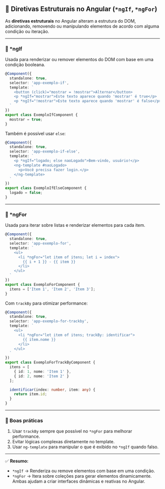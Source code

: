 ## 📌 Diretivas Estruturais no Angular (`*ngIf`, `*ngFor`)

As **diretivas estruturais** no Angular alteram a estrutura do DOM, adicionando, removendo ou manipulando elementos de acordo com alguma condição ou iteração.

---

### 🔹 *ngIf
Usada para renderizar ou remover elementos do DOM com base em uma condição booleana.

```ts
@Component({
  standalone: true,
  selector: 'app-exemplo-if',
  template: `
    <button (click)="mostrar = !mostrar">Alternar</button>
    <p *ngIf="mostrar">Este texto aparece quando 'mostrar' é true</p>
    <p *ngIf="!mostrar">Este texto aparece quando 'mostrar' é false</p>
  `
})
export class ExemploIfComponent {
  mostrar = true;
}
```

Também é possível usar `else`:
```ts
@Component({
  standalone: true,
  selector: 'app-exemplo-if-else',
  template: `
    <p *ngIf="logado; else naoLogado">Bem-vindo, usuário!</p>
    <ng-template #naoLogado>
      <p>Você precisa fazer login.</p>
    </ng-template>
  `
})
export class ExemploIfElseComponent {
  logado = false;
}
```

---

### 🔹 *ngFor
Usada para iterar sobre listas e renderizar elementos para cada item.

```ts
@Component({
  standalone: true,
  selector: 'app-exemplo-for',
  template: `
    <ul>
      <li *ngFor="let item of itens; let i = index">
        {{ i + 1 }} - {{ item }}
      </li>
    </ul>
  `
})
export class ExemploForComponent {
  itens = ['Item 1', 'Item 2', 'Item 3'];
}
```

Com `trackBy` para otimizar performance:
```ts
@Component({
  standalone: true,
  selector: 'app-exemplo-for-trackby',
  template: `
    <ul>
      <li *ngFor="let item of itens; trackBy: identificar">
        {{ item.nome }}
      </li>
    </ul>
  `
})
export class ExemploForTrackByComponent {
  itens = [
    { id: 1, nome: 'Item 1' },
    { id: 2, nome: 'Item 2' }
  ];

  identificar(index: number, item: any) {
    return item.id;
  }
}
```

---

### 📌 Boas práticas
1. Usar `trackBy` sempre que possível no `*ngFor` para melhorar performance.
2. Evitar lógicas complexas diretamente no template.
3. Usar `ng-template` para manipular o que é exibido no `*ngIf` quando falso.

---

✅ **Resumo:**  
- `*ngIf` → Renderiza ou remove elementos com base em uma condição.  
- `*ngFor` → Itera sobre coleções para gerar elementos dinamicamente.  
Ambas ajudam a criar interfaces dinâmicas e reativas no Angular.

